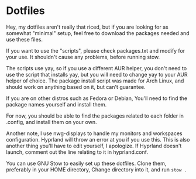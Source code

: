 # Dotfiles
Hey, my dotfiles aren't really that riced, but if you are looking for as somewhat "minimal" setup, feel free to download the packages needed and use these files.

If you want to use the "scripts", please check packages.txt and modify for your use. 
It shouldn't cause any problems, before running stow.

The scripts use yay, so if you use a different AUR helper, you don't need to use the script that installs yay, but you will need to change yay to your AUR helper of choice.
The package install script was made for Arch Linux, and should work on anything based on it, but can't guarantee.

If you are on other distros such as Fedora or Debian, You'll need to find the package names yourself and install them.

For now, you should be able to find the packages related to each folder in .config, and install them on your own.

Another note, I use nwg-displays to handle my monitors and workspaces configuration. Hyprland will throw an error at you if you use this. 
This is also another thing you'll have to edit yourself, I apologize. If Hyprland doesn't launch, comment out the line relating to it in hyprland.conf.

You can use GNU Stow to easily set up these dotfiles. Clone them, preferably in your HOME directory, Change directory into it, and run `stow .`


